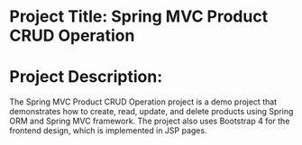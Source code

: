# Project Title: Spring MVC Product CRUD Operation

# Project Description:
The Spring MVC Product CRUD Operation project is a demo project that demonstrates how to create, read, update, and delete products using Spring ORM and Spring MVC framework. The project also uses Bootstrap 4 for the frontend design, which is implemented in JSP pages.

